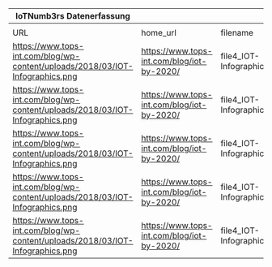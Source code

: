 |IoTNumb3rs Datenerfassung|||||||||||
| ---- | ---- | ---- | ---- | ---- | ---- | ---- | ---- | ---- | ---- | ---- |
||||||||||||
|URL|home_url|filename|device_class|device_count|market_class|market_volume|prognosis_year|publication_year|authorship_class|Dropbox folder|
|https://www.tops-int.com/blog/wp-content/uploads/2018/03/IOT-Infographics.png|https://www.tops-int.com/blog/iot-by-2020/|file4_IOT-Infographics.png|B2B IoT(from Speaker labs)|5400000000|||2020|2018|blogger|JinlinHolic/20181123-0000|
|https://www.tops-int.com/blog/wp-content/uploads/2018/03/IOT-Infographics.png|https://www.tops-int.com/blog/iot-by-2020/|file4_IOT-Infographics.png|||invest.(from Business insider)|6E+12|2021|2018|blogger|JinlinHolic/20181123-0000|
|https://www.tops-int.com/blog/wp-content/uploads/2018/03/IOT-Infographics.png|https://www.tops-int.com/blog/iot-by-2020/|file4_IOT-Infographics.png|||sales of smart clothing)|24750000000|2021|2018|blogger|JinlinHolic/20181123-0000|
|https://www.tops-int.com/blog/wp-content/uploads/2018/03/IOT-Infographics.png|https://www.tops-int.com/blog/iot-by-2020/|file4_IOT-Infographics.png|Generic IoT(from IHS)|30700000000|||2020|2018|blogger|JinlinHolic/20181123-0000|
|https://www.tops-int.com/blog/wp-content/uploads/2018/03/IOT-Infographics.png|https://www.tops-int.com/blog/iot-by-2020/|file4_IOT-Infographics.png|||value(AVG from General Electric)|1.25E+12|2030|2018|blogger|JinlinHolic/20181123-0000|
